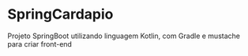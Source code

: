 # SpringCardapio
Projeto SpringBoot utilizando linguagem Kotlin, com Gradle e mustache para criar front-end


[//]: # (
{
    "title": "hamburguer",
    "price": 13,
    "image": "https://imgs.search.brave.com/xO4CCbxNDOnGFmC4_JyXumTMaw4CvMedrvXcQgvoQ-o/rs:fit:500:0:0/g:ce/aHR0cHM6Ly9ndWlh/ZG9oYW1idXJndWVy/LmNvbS93cC1jb250/ZW50L3VwbG9hZHMv/MjAyMi8wNS81MC1v/c25pci05NjB4OTYw/LmpwZw"
}
{
    "title": "batata frita",
    "price": 8,
    "image": "https://imgs.search.brave.com/mHiuJwhcSr6Tcy9ttQP5j878ofLJomO_Mbkdp_RptB0/rs:fit:500:0:0/g:ce/aHR0cHM6Ly9jb250/ZXVkby5pbWd1b2wu/Y29tLmJyL2MvZW50/cmV0ZW5pbWVudG8v/MTQvMjAyMS8xMS8w/My92YWktdGVyLWNo/dXJyYXMtLS1iYXRh/dGEtZnJpdGEtMTYz/NTk1OTc1MzkxMV92/Ml83NTB4NDIxLmpw/Zw"
}
{
    "title": "pizza",
    "price": 36,
    "image": "https://static.itdg.com.br/images/1200-630/c0402ec0fd16e13c7b7b691151d53e1d/277814-original.jpg"
}
{
    "title": "",
    "price": 0,
    "image": ""
}
)